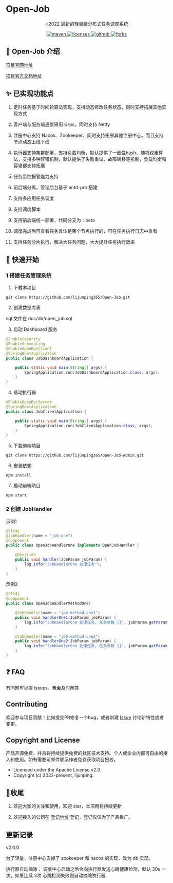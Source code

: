 # Open-Job

<p align="center">
🔥2022 最新的轻量级分布式任务调度系统
</p>

<p align="center">
  <a href="https://search.maven.org/search?q=g:com.openbytecode%20a:open-starter-*">
    <img alt="maven" src="https://img.shields.io/github/v/release/lijunping365/Open-Job?include_prereleases&logo=Open-Job&style=plastic">
  </a>

  <a href="https://www.apache.org/licenses/LICENSE-2.0">
    <img alt="licenses" src="https://img.shields.io/badge/license-Apache%202-4EB1BA.svg?style=flat-square">
  </a>

  <a href="https://github.com/lijunping365/Open-Job">
    <img alt="github" src="https://badgen.net/github/stars/lijunping365/Open-Job?icon=github" >
  </a>
  
  <a href="https://github.com/lijunping365/Open-Job">
      <img alt="forks" src="https://badgen.net/github/forks/lijunping365/Open-Job?icon=github&color=4ab8a1" >
    </a>
</p>

## 🎨 Open-Job 介绍

[项目官网地址](http://www.openbytecode.com/)

[项目官方文档地址](http://www.openbytecode.com/project/open-job/docs/quick-start)

## ✨ 已实现功能点

1. 定时任务基于时间轮算法实现，支持动态修改任务状态，同时支持拓展其他实现方式

2. 客户端与服务端通信采用 Grpc，同时支持 Netty

3. 注册中心支持 Nacos、Zookeeper，同时支持拓展其他注册中心，而且支持节点动态上线下线

4. 执行器支持集群部署，支持负载均衡，默认提供了一致性hash、随机权重算法，支持多种容错机制，默认提供了失败重试、故障转移等机制，负载均衡和容错都支持拓展

5. 任务监控报警能力支持

6. 前后端分离，管理后台基于 antd-pro 搭建

7. 支持多应用任务调度

8. 支持调度脚本

9. 支持前后端统一部署，代码分支为：beta

10. 调度完成后可查看任务具体是哪个节点执行的，可在任务执行日志中查看

11. 支持任务分片执行，解决大任务问题，大大提升任务执行效率

## 🍪 快速开始

### 1 搭建任务管理系统

1. 下载本项目

```
git clone https://github.com/lijunping365/Open-Job.git
```

2. 创建数据库表

sql 文件在 doc/db/open_job.sql

3. 启动 Dashboard 服务

```java
@EnableSecurity
@EnableScheduling
@EnableOpenRpcClient
@SpringBootApplication
public class JobDashboardApplication {

    public static void main(String[] args) {
        SpringApplication.run(JobDashboardApplication.class, args);
    }
}
```

4. 启动执行器

```java
@EnableOpenRpcServer
@SpringBootApplication
public class JobClientApplication {

    public static void main(String[] args) {
        SpringApplication.run(JobClientApplication.class, args);
    }
}
```

5. 下载前端项目

```
git clone https://github.com/lijunping365/Open-Job-Admin.git
```

6. 安装依赖

```
npm install
```

7. 启动前端项目

```
npm start
```

### 2 创建 JobHandler

示例1

```java
@Slf4j
@JobHandler(name = "job-one")
@Component
public class OpenJobHandlerOne implements OpenJobHandler {

    @Override
    public void handler(JobParam jobParam) {
        log.info("JobHandlerOne 处理任务");
    }
}
```

示例2

```java
@Slf4j
@Component
public class OpenJobHandlerMethodOne{

    @JobHandler(name = "job-method-one1")
    public void handlerOne1(JobParam jobParam) {
        log.info("JobHandlerOne 处理任务, 任务参数 {}", jobParam.getParams());
    }

    @JobHandler(name = "job-method-one2")
    public void handlerOne2(JobParam jobParam) {
        log.info("JobHandlerOne 处理任务, 任务参数 {}", jobParam.getParams());
    }
}
```

## ❓ FAQ

有问题可以提 issues，我会及时解答

## Contributing

欢迎参与项目贡献！比如提交PR修复一个bug，或者新建 [Issue](https://github.com/lijunping365/Open-Job/issues/) 讨论新特性或者变更。

## Copyright and License

产品开源免费，并且将持续提供免费的社区技术支持。个人或企业内部可自由的接入和使用。如有需要可邮件联系作者免费获取项目授权。

- Licensed under the Apache License v2.0.
- Copyright (c) 2022-present, lijunping.

## 🎉收尾

1. 欢迎大家的关注和使用，欢迎 star，本项目将持续更新

2. 欢迎接入的公司在 [登记地址](https://github.com/lijunping365/Open-Job/issues/1 ) 登记，登记仅仅为了产品推广。


## 更新记录

v2.0.0

为了轻量，注册中心去掉了 zookeeper 和 nacos 的实现，改为 db 实现。

执行器自动摘除： 调度中心启动之后会向执行器发送心跳健康检测，默认 30s 一次，如果连续 3次 心跳检测失败则自动摘除执行器